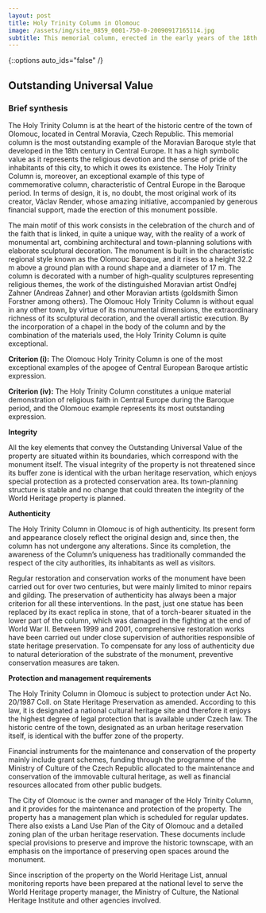 ```yaml
---
layout: post
title: Holy Trinity Column in Olomouc
image: /assets/img/site_0859_0001-750-0-20090917165114.jpg
subtitle: This memorial column, erected in the early years of the 18th century, is the most outstanding example of a type of monument specific to central Europe. In the characteristic regional style known as Olomouc Baroque and rising to a height of 35 m, it is decorated with many fine religious sculptures, the work of the distinguished Moravian artist Ondrej Zahner.
---
```


{::options auto_ids="false" /}

## Outstanding Universal Value

### Brief synthesis

The Holy Trinity Column is at the heart of the historic centre of the town of Olomouc, located in Central Moravia, Czech Republic. This memorial column is the most outstanding example of the Moravian Baroque style that developed in the 18th century in Central Europe. It has a high symbolic value as it represents the religious devotion and the sense of pride of the inhabitants of this city, to which it owes its existence. The Holy Trinity Column is, moreover, an exceptional example of this type of commemorative column, characteristic of Central Europe in the Baroque period. In terms of design, it is, no doubt, the most original work of its creator, Václav Render, whose amazing initiative, accompanied by generous financial support, made the erection of this monument possible.

The main motif of this work consists in the celebration of the church and of the faith that is linked, in quite a unique way, with the reality of a work of monumental art, combining architectural and town-planning solutions with elaborate sculptural decoration. The monument is built in the characteristic regional style known as the Olomouc Baroque, and it rises to a height 32.2 m above a ground plan with a round shape and a diameter of 17 m. The column is decorated with a number of high-quality sculptures representing religious themes, the work of the distinguished Moravian artist Ondřej Zahner (Andreas Zahner) and other Moravian artists (goldsmith Šimon Forstner among others). The Olomouc Holy Trinity Column is without equal in any other town, by virtue of its monumental dimensions, the extraordinary richness of its sculptural decoration, and the overall artistic execution. By the incorporation of a chapel in the body of the column and by the combination of the materials used, the Holy Trinity Column is quite exceptional.

**Criterion (i):** The Olomouc Holy Trinity Column is one of the most exceptional examples of the apogee of Central European Baroque artistic expression.

**Criterion (iv):** The Holy Trinity Column constitutes a unique material demonstration of religious faith in Central Europe during the Baroque period, and the Olomouc example represents its most outstanding expression.

**Integrity**

All the key elements that convey the Outstanding Universal Value of the property are situated within its boundaries, which correspond with the monument itself. The visual integrity of the property is not threatened since its buffer zone is identical with the urban heritage reservation, which enjoys special protection as a protected conservation area. Its town-planning structure is stable and no change that could threaten the integrity of the World Heritage property is planned.

**Authenticity**

The Holy Trinity Column in Olomouc is of high authenticity. Its present form and appearance closely reflect the original design and, since then, the column has not undergone any alterations. Since its completion, the awareness of the Column’s uniqueness has traditionally commanded the respect of the city authorities, its inhabitants as well as visitors.

Regular restoration and conservation works of the monument have been carried out for over two centuries, but were mainly limited to minor repairs and gilding. The preservation of authenticity has always been a major criterion for all these interventions. In the past, just one statue has been replaced by its exact replica in stone, that of a torch-bearer situated in the lower part of the column, which was damaged in the fighting at the end of World War II. Between 1999 and 2001, comprehensive restoration works have been carried out under close supervision of authorities responsible of state heritage preservation. To compensate for any loss of authenticity due to natural deterioration of the substrate of the monument, preventive conservation measures are taken.

**Protection and management requirements**

The Holy Trinity Column in Olomouc is subject to protection under Act No. 20/1987 Coll. on State Heritage Preservation as amended. According to this law, it is designated a national cultural heritage site and therefore it enjoys the highest degree of legal protection that is available under Czech law. The historic centre of the town, designated as an urban heritage reservation itself, is identical with the buffer zone of the property.

Financial instruments for the maintenance and conservation of the property mainly include grant schemes, funding through the programme of the Ministry of Culture of the Czech Republic allocated to the maintenance and conservation of the immovable cultural heritage, as well as financial resources allocated from other public budgets.

The City of Olomouc is the owner and manager of the Holy Trinity Column, and it provides for the maintenance and protection of the property. The property has a management plan which is scheduled for regular updates. There also exists a Land Use Plan of the City of Olomouc and a detailed zoning plan of the urban heritage reservation. These documents include special provisions to preserve and improve the historic townscape, with an emphasis on the importance of preserving open spaces around the monument.

Since inscription of the property on the World Heritage List, annual monitoring reports have been prepared at the national level to serve the World Heritage property manager, the Ministry of Culture, the National Heritage Institute and other agencies involved.
